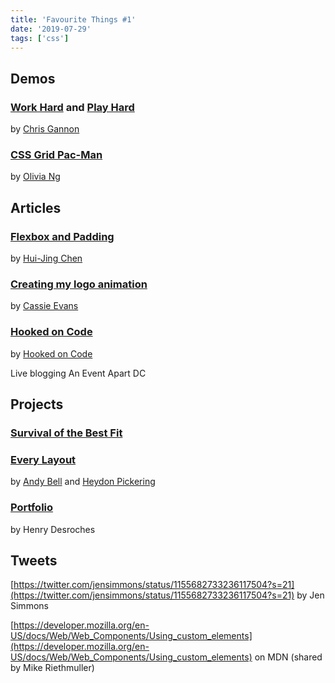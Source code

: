 ```yaml
---
title: 'Favourite Things #1'
date: '2019-07-29'
tags: ['css']
---
```


## Demos

### [Work Hard](https://codepen.io/chrisgannon/pen/LKBGxp) and [Play Hard](https://codepen.io/chrisgannon/pen/KONLar)

by [Chris Gannon]()

### [CSS Grid Pac-Man](https://codepen.io/oliviale/full/MNJwBM)

by [Olivia Ng]()

## Articles

### [Flexbox and Padding](https://www.chenhuijing.com/blog/flexbox-and-padding/)

by [Hui-Jing Chen]()

### [Creating my logo animation](https://www.cassie.codes/posts/creating-my-logo-animation/)

by [Cassie Evans]()

### [Hooked on Code](http://hookedoncode.com)

by [Hooked on Code](http://hookedoncode.com)

Live blogging An Event Apart DC

## Projects

### [Survival of the Best Fit](https://medium.com/read-write-participate/would-an-algorithm-hire-you-or-ignore-your-resume-db315a873c91)

### [Every Layout](https://every-layout.dev/checkout/)

by [Andy Bell]() and [Heydon Pickering]()

### [Portfolio](https://t.co/xhEbWJhhSp?amp=1)

by Henry Desroches

## Tweets

[https://twitter.com/jensimmons/status/1155682733236117504?s=21](https://twitter.com/jensimmons/status/1155682733236117504?s=21) by Jen Simmons

[https://developer.mozilla.org/en-US/docs/Web/Web_Components/Using_custom_elements](https://developer.mozilla.org/en-US/docs/Web/Web_Components/Using_custom_elements) on MDN (shared by Mike Riethmuller)
